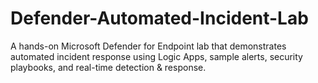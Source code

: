 # Defender-Automated-Incident-Lab
A hands-on Microsoft Defender for Endpoint lab that demonstrates automated incident response using Logic Apps, sample alerts, security playbooks, and real-time detection &amp; response.
